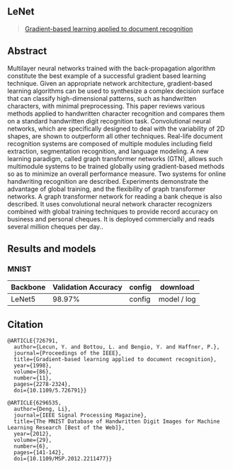 ## LeNet

> [Gradient-based learning applied to document recognition](https://ieeexplore.ieee.org/document/726791)

## Abstract

<!-- [ABSTRACT] -->

Multilayer neural networks trained with the back-propagation algorithm constitute the best example of a successful gradient based learning technique. Given an appropriate network architecture, gradient-based learning algorithms can be used to synthesize a complex decision surface that can classify high-dimensional patterns, such as handwritten characters, with minimal preprocessing. This paper reviews various methods applied to handwritten character recognition and compares them on a standard handwritten digit recognition task. Convolutional neural networks, which are specifically designed to deal with the variability of 2D shapes, are shown to outperform all other techniques. Real-life document recognition systems are composed of multiple modules including field extraction, segmentation recognition, and language modeling. A new learning paradigm, called graph transformer networks (GTN), allows such multimodule systems to be trained globally using gradient-based methods so as to minimize an overall performance measure. Two systems for online handwriting recognition are described. Experiments demonstrate the advantage of global training, and the flexibility of graph transformer networks. A graph transformer network for reading a bank cheque is also described. It uses convolutional neural network character recognizers combined with global training techniques to provide record accuracy on business and personal cheques. It is deployed commercially and reads several million cheques per day..

<!-- [IMAGE] -->

## Results and models

### MNIST


| Backbone | Validation Accuracy | config | download    |
| :--------- | --------------------- | :------- | ------------- |
| LeNet5   | 98.97%              | config | model / log |

## Citation

```bibtext
@ARTICLE{726791,
  author={Lecun, Y. and Bottou, L. and Bengio, Y. and Haffner, P.},
  journal={Proceedings of the IEEE}, 
  title={Gradient-based learning applied to document recognition}, 
  year={1998},
  volume={86},
  number={11},
  pages={2278-2324},
  doi={10.1109/5.726791}}
```

```bibtext
@ARTICLE{6296535,
  author={Deng, Li},
  journal={IEEE Signal Processing Magazine}, 
  title={The MNIST Database of Handwritten Digit Images for Machine Learning Research [Best of the Web]}, 
  year={2012},
  volume={29},
  number={6},
  pages={141-142},
  doi={10.1109/MSP.2012.2211477}}
```
